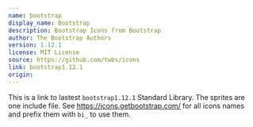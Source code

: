 ```yaml
---
name: bootstrap
display_name: Bootstrap
description: Bootstrap Icons from Bootstrap
author: The Bootstrap Authors
version: 1.12.1
license: MIT License
source: https://github.com/twbs/icons
link: bootstrap1.12.1
origin: 
---
```


This is a link to lastest `bootstrap1.12.1` Standard Library. The sprites are one include file. See https://icons.getbootstrap.com/ for all icons names and prefix them with `bi_` to use them.
